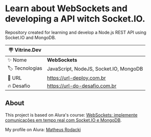 # Learn about WebSockets and developing a API witch Socket.IO.

Repository created for learning and develop a Node.js REST API using Socket.IO and MongoDB.

| :placard: Vitrine.Dev |     |
| -------------  | --- |
| :sparkles: Nome        | **WebSockets**
| :label: Tecnologias | JavaScript, NodeJS, Socket.IO, MongoDB
| :rocket: URL         | https://url-deploy.com.br
| :fire: Desafio     | https://url-do-desafio.com.br


<!-- Inserir imagem com a #vitrinedev ao final do link -->
[](https://postimg.cc/F7J4YT4R#vitrinedev)
## About

This project is based on Alura's course: [WebSockets: implemente comunicações em tempo real com Socket.IO e MongoDB](https://cursos.alura.com.br/course/websockets-comunicacoes-tempo-real-socket-io-mongodb).

My profile on Alura: [Matheus Rodacki](https://cursos.alura.com.br/user/matheus-rodacki)